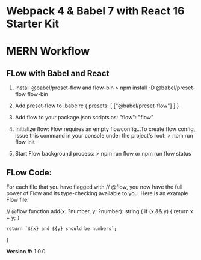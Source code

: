 # Webpack 4 & Babel 7 with React 16 Starter Kit

# MERN Workflow

##  FLow with Babel and React

1. Install @babel/preset-flow and flow-bin
        > npm install -D @babel/preset-flow flow-bin

2. Add preset-flow to .babelrc
        {
            presets: [
                 ["@babel/preset-flow"]
            ]
         }

3. Add flow to your package.json scripts as:
    "flow": "flow"

4. Initialize flow:
Flow requires an empty flowconfig...To create flow config, issue this command in your console under the project's  root:
        > npm run flow init

5. Start Flow background process:
        > npm run flow or npm run flow status

## FLow Code:

For each file that you have flagged with // @flow, you now have the full power of Flow and its type-checking available to you. Here is an example Flow file:

// @flow
function add(x: ?number, y: ?number): string {
    if (x && y) {
        return x + y;
    }

    return `${x} and ${y} should be numbers`;
}

**Version #:** 1.0.0
